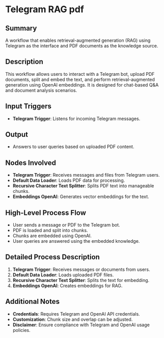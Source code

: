 # Telegram RAG pdf

## Summary
A workflow that enables retrieval-augmented generation (RAG) using Telegram as the interface and PDF documents as the knowledge source.

## Description
This workflow allows users to interact with a Telegram bot, upload PDF documents, split and embed the text, and perform retrieval-augmented generation using OpenAI embeddings. It is designed for chat-based Q&A and document analysis scenarios.

## Input Triggers
- **Telegram Trigger**: Listens for incoming Telegram messages.

## Output
- Answers to user queries based on uploaded PDF content.

## Nodes Involved
- **Telegram Trigger**: Receives messages and files from Telegram users.
- **Default Data Loader**: Loads PDF data for processing.
- **Recursive Character Text Splitter**: Splits PDF text into manageable chunks.
- **Embeddings OpenAI**: Generates vector embeddings for the text.

## High-Level Process Flow
- User sends a message or PDF to the Telegram bot.
- PDF is loaded and split into chunks.
- Chunks are embedded using OpenAI.
- User queries are answered using the embedded knowledge.

## Detailed Process Description
1. **Telegram Trigger**: Receives messages or documents from users.
2. **Default Data Loader**: Loads uploaded PDF files.
3. **Recursive Character Text Splitter**: Splits the text for embedding.
4. **Embeddings OpenAI**: Creates embeddings for RAG.

## Additional Notes
- **Credentials**: Requires Telegram and OpenAI API credentials.
- **Customization**: Chunk size and overlap can be adjusted.
- **Disclaimer**: Ensure compliance with Telegram and OpenAI usage policies.
